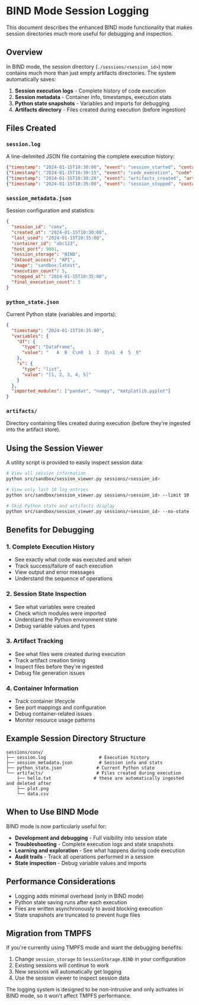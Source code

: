 # BIND Mode Session Logging

This document describes the enhanced BIND mode functionality that makes session directories much more useful for debugging and inspection.

## Overview

In BIND mode, the session directory (`./sessions/<session_id>`) now contains much more than just empty artifacts directories. The system automatically saves:

1. **Session execution logs** - Complete history of code execution
2. **Session metadata** - Container info, timestamps, execution stats
3. **Python state snapshots** - Variables and imports for debugging
4. **Artifacts directory** - Files created during execution (before ingestion)

## Files Created

### `session.log`
A line-delimited JSON file containing the complete execution history:

```json
{"timestamp": "2024-01-15T10:30:00", "event": "session_started", "container_id": "abc123", "host_port": 9001}
{"timestamp": "2024-01-15T10:30:15", "event": "code_execution", "code": "import pandas as pd\nprint('Hello')", "success": true, "stdout": "Hello\n"}
{"timestamp": "2024-01-15T10:30:20", "event": "artifacts_created", "artifact_count": 1, "artifacts": [{"id": "art_123", "filename": "plot.png", "size_bytes": 15432}]}
{"timestamp": "2024-01-15T10:35:00", "event": "session_stopped", "container_id": "abc123"}
```

### `session_metadata.json`
Session configuration and statistics:

```json
{
  "session_id": "conv",
  "created_at": "2024-01-15T10:30:00",
  "last_used": "2024-01-15T10:35:00",
  "container_id": "abc123",
  "host_port": 9001,
  "session_storage": "BIND",
  "dataset_access": "API",
  "image": "sandbox:latest",
  "execution_count": 5,
  "stopped_at": "2024-01-15T10:35:00",
  "final_execution_count": 5
}
```

### `python_state.json`
Current Python state (variables and imports):

```json
{
  "timestamp": "2024-01-15T10:35:00",
  "variables": {
    "df": {
      "type": "DataFrame",
      "value": "   A  B  C\n0  1  2  3\n1  4  5  6"
    },
    "x": {
      "type": "list",
      "value": "[1, 2, 3, 4, 5]"
    }
  },
  "imported_modules": ["pandas", "numpy", "matplotlib.pyplot"]
}
```

### `artifacts/`
Directory containing files created during execution (before they're ingested into the artifact store).

## Using the Session Viewer

A utility script is provided to easily inspect session data:

```bash
# View all session information
python src/sandbox/session_viewer.py sessions/<session_id>

# View only last 10 log entries
python src/sandbox/session_viewer.py sessions/<session_id> --limit 10

# Skip Python state and artifacts display
python src/sandbox/session_viewer.py sessions/<session_id> --no-state --no-artifacts
```

## Benefits for Debugging

### 1. **Complete Execution History**
- See exactly what code was executed and when
- Track success/failure of each execution
- View output and error messages
- Understand the sequence of operations

### 2. **Session State Inspection**
- See what variables were created
- Check which modules were imported
- Understand the Python environment state
- Debug variable values and types

### 3. **Artifact Tracking**
- See what files were created during execution
- Track artifact creation timing
- Inspect files before they're ingested
- Debug file generation issues

### 4. **Container Information**
- Track container lifecycle
- See port mappings and configuration
- Debug container-related issues
- Monitor resource usage patterns

## Example Session Directory Structure

```
sessions/conv/
├── session.log                    # Execution history
├── session_metadata.json          # Session info and stats
├── python_state.json             # Current Python state
└── artifacts/                    # Files created during execution
    ├── hello.txt                # these are automatically ingested and deleted after
    ├── plot.png
    └── data.csv
```

## When to Use BIND Mode

BIND mode is now particularly useful for:

- **Development and debugging** - Full visibility into session state
- **Troubleshooting** - Complete execution logs and state snapshots
- **Learning and exploration** - See what happens during code execution
- **Audit trails** - Track all operations performed in a session
- **State inspection** - Debug variable values and imports

## Performance Considerations

- Logging adds minimal overhead (only in BIND mode)
- Python state saving runs after each execution
- Files are written asynchronously to avoid blocking execution
- State snapshots are truncated to prevent huge files

## Migration from TMPFS

If you're currently using TMPFS mode and want the debugging benefits:

1. Change `session_storage` to `SessionStorage.BIND` in your configuration
2. Existing sessions will continue to work
3. New sessions will automatically get logging
4. Use the session viewer to inspect session data

The logging system is designed to be non-intrusive and only activates in BIND mode, so it won't affect TMPFS performance.
